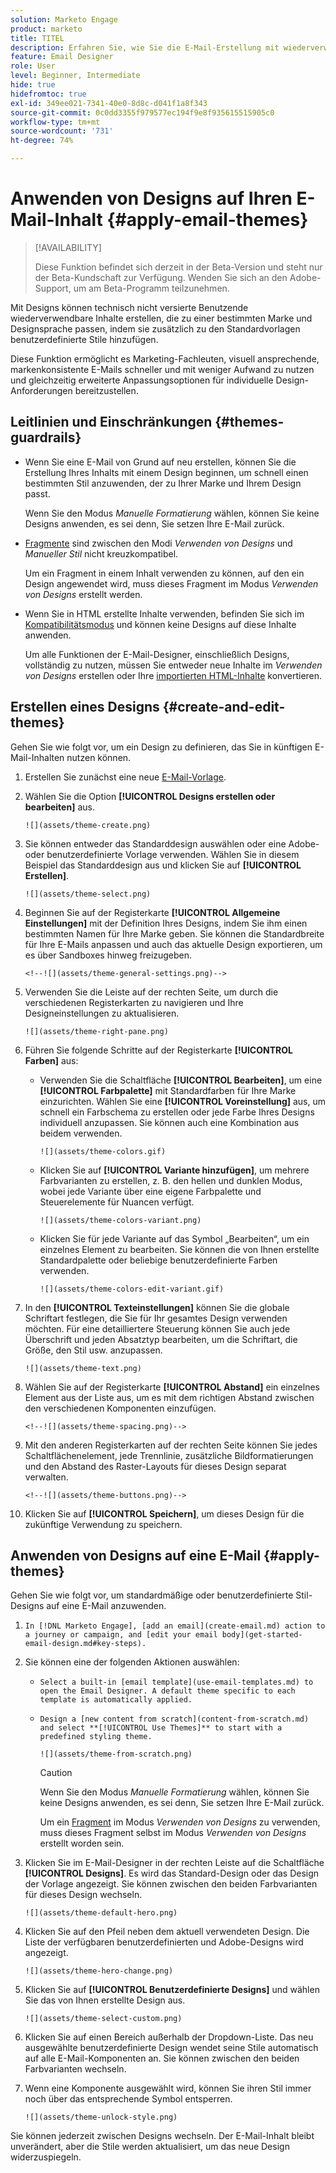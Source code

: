 ```yaml
---
solution: Marketo Engage
product: marketo
title: TITEL
description: Erfahren Sie, wie Sie die E-Mail-Erstellung mit wiederverwendbaren Designs und Modulen optimieren können, um Konsistenz und Effizienz im Design sicherzustellen.
feature: Email Designer
role: User
level: Beginner, Intermediate
hide: true
hidefromtoc: true
exl-id: 349ee021-7341-40e0-8d8c-d041f1a8f343
source-git-commit: 0c0dd3355f979577ec194f9e8f935615515905c0
workflow-type: tm+mt
source-wordcount: '731'
ht-degree: 74%

---
```


# Anwenden von Designs auf Ihren E-Mail-Inhalt {#apply-email-themes}

>[!AVAILABILITY]
>
>Diese Funktion befindet sich derzeit in der Beta-Version und steht nur der Beta-Kundschaft zur Verfügung. Wenden Sie sich an den Adobe-Support, um am Beta-Programm teilzunehmen.

Mit Designs können technisch nicht versierte Benutzende wiederverwendbare Inhalte erstellen, die zu einer bestimmten Marke und Designsprache passen, indem sie zusätzlich zu den Standardvorlagen benutzerdefinierte Stile hinzufügen<!-- to achieve brand specific results-->.

Diese Funktion ermöglicht es Marketing-Fachleuten, visuell ansprechende, markenkonsistente E-Mails schneller und mit weniger Aufwand zu nutzen und gleichzeitig erweiterte Anpassungsoptionen für individuelle Design-Anforderungen bereitzustellen.

<!--What is the Enhanced Email Authoring Experience?

This feature introduces two key components to simplify and enhance email creation:

* **Theme Management System**: A centralized system for creating, customizing, and applying reusable themes to emails. Themes ensure consistent styling across campaigns and eliminate the need for repetitive manual styling.

* **Modules**: Pre-designed, reusable content blocks that abstract common email elements (e.g., titles, descriptions, images, and links). Modules are built using customizable low-level components, offering flexibility while maintaining design standards.

Key Benefits:

- **Consistency**: Ensure all emails align with your brand's design guidelines.
- **Efficiency**: Save time by reusing themes and modules across campaigns.
- **Customization**: Add custom CSS and mobile-specific styles for advanced designs.
- **Scalability**: Eliminate repetitive styling tasks, enabling faster email creation.-->

## Leitlinien und Einschränkungen {#themes-guardrails}

* Wenn Sie eine E-Mail von Grund auf neu erstellen, können Sie die Erstellung Ihres Inhalts mit einem Design beginnen, um schnell einen bestimmten Stil anzuwenden, der zu Ihrer Marke und Ihrem Design passt.

  Wenn Sie den Modus _Manuelle Formatierung_ wählen, können Sie keine Designs anwenden, es sei denn, Sie setzen Ihre E-Mail zurück.

* [Fragmente](/help/marketo/product-docs/email-marketing/email-designer/fragments.md) sind zwischen den Modi _Verwenden von Designs_ und _Manueller Stil_ nicht kreuzkompatibel.

  Um ein Fragment in einem Inhalt verwenden zu können, auf den ein Design angewendet wird, muss dieses Fragment im Modus _Verwenden von Designs_ erstellt werden.

* Wenn Sie in HTML erstellte Inhalte verwenden, befinden Sie sich im [Kompatibilitätsmodus](/help/marketo/product-docs/email-marketing/email-designer/email-authoring.md#import-html) und können keine Designs auf diese Inhalte anwenden.

  Um alle Funktionen der E-Mail-Designer, einschließlich Designs, vollständig zu nutzen, müssen Sie entweder neue Inhalte im _Verwenden von Designs_ erstellen oder Ihre [importierten HTML-Inhalte](/help/marketo/product-docs/email-marketing/email-designer/email-authoring.md#import-html) konvertieren.

<!--If using a content created in Manual Styling mode or HTML, you cannot apply themes to this content. You must create a new content in Use Themes mode.

If you apply a theme to a content using a [fragment](../content-management/fragments.md) created in Manual Styling mode, the rendering may not be optimal.-->

## Erstellen eines Designs {#create-and-edit-themes}

Gehen Sie wie folgt vor, um ein Design zu definieren, das Sie in künftigen E-Mail-Inhalten nutzen können.

1. Erstellen Sie zunächst eine neue [E-Mail-Vorlage](/help/marketo/product-docs/email-marketing/email-designer/email-template-authoring.md#create-an-email-template).

1. Wählen Sie die Option **[!UICONTROL Designs erstellen oder bearbeiten]** aus.

   `![](assets/theme-create.png)`

1. Sie können entweder das Standarddesign auswählen oder eine Adobe- oder benutzerdefinierte Vorlage verwenden. Wählen Sie in diesem Beispiel das Standarddesign aus und klicken Sie auf **[!UICONTROL Erstellen]**.

   `![](assets/theme-select.png)`

1. Beginnen Sie auf der Registerkarte **[!UICONTROL Allgemeine Einstellungen]** mit der Definition Ihres Designs, indem Sie ihm einen bestimmten Namen für Ihre Marke geben. Sie können die Standardbreite für Ihre E-Mails anpassen und auch das aktuelle Design exportieren, um es über Sandboxes hinweg freizugeben.

   `<!--![](assets/theme-general-settings.png)-->`

1. Verwenden Sie die Leiste auf der rechten Seite, um durch die verschiedenen Registerkarten zu navigieren und Ihre Designeinstellungen zu aktualisieren.

   `![](assets/theme-right-pane.png)`

1. Führen Sie folgende Schritte auf der Registerkarte **[!UICONTROL Farben]** aus:

   * Verwenden Sie die Schaltfläche **[!UICONTROL Bearbeiten]**, um eine **[!UICONTROL Farbpalette]** mit Standardfarben für Ihre Marke einzurichten. Wählen Sie eine **[!UICONTROL Voreinstellung]** aus, um schnell ein Farbschema zu erstellen oder jede Farbe Ihres Designs individuell anzupassen. Sie können auch eine Kombination aus beidem verwenden.

     `![](assets/theme-colors.gif)`

   * Klicken Sie auf **[!UICONTROL Variante hinzufügen]**, um mehrere Farbvarianten zu erstellen, z. B. den hellen und dunklen Modus, wobei jede Variante über eine eigene Farbpalette und Steuerelemente für Nuancen verfügt.

     `![](assets/theme-colors-variant.png)`

   * Klicken Sie für jede Variante auf das Symbol „Bearbeiten“, um ein einzelnes Element zu bearbeiten. Sie können die von Ihnen erstellte Standardpalette oder beliebige benutzerdefinierte Farben verwenden.

     `![](assets/theme-colors-edit-variant.gif)`

1. In den **[!UICONTROL Texteinstellungen]** können Sie die globale Schriftart festlegen, die Sie für Ihr gesamtes Design verwenden möchten. Für eine detailliertere Steuerung können Sie auch jede Überschrift und jeden Absatztyp bearbeiten, um die Schriftart, die Größe, den Stil usw. anzupassen.

   `![](assets/theme-text.png)`

1. Wählen Sie auf der Registerkarte **[!UICONTROL Abstand]** ein einzelnes Element aus der Liste aus, um es mit dem richtigen Abstand zwischen den verschiedenen Komponenten einzufügen.

   `<!--![](assets/theme-spacing.png)-->`

1. Mit den anderen Registerkarten auf der rechten Seite können Sie jedes Schaltflächenelement, jede Trennlinie, zusätzliche Bildformatierungen und den Abstand des Raster-Layouts für dieses Design separat verwalten.

   `<!--![](assets/theme-buttons.png)-->`

1. Klicken Sie auf **[!UICONTROL Speichern]**, um dieses Design für die zukünftige Verwendung zu speichern.

## Anwenden von Designs auf eine E-Mail {#apply-themes}

Gehen Sie wie folgt vor, um standardmäßige oder benutzerdefinierte Stil-Designs auf eine E-Mail anzuwenden.

1. `In [!DNL Marketo Engage], [add an email](create-email.md) action to a journey or campaign, and [edit your email body](get-started-email-design.md#key-steps).`

1. Sie können eine der folgenden Aktionen auswählen:

   * `Select a built-in [email template](use-email-templates.md) to open the Email Designer. A default theme specific to each template is automatically applied.`

   * `Design a [new content from scratch](content-from-scratch.md) and select **[!UICONTROL Use Themes]** to start with a predefined styling theme.`

     `![](assets/theme-from-scratch.png)`

     >[!CAUTION]
     >
     >Wenn Sie den Modus _Manuelle Formatierung_ wählen, können Sie keine Designs anwenden, es sei denn, Sie setzen Ihre E-Mail zurück.
     >
     >Um ein [Fragment](/help/marketo/product-docs/email-marketing/email-designer/fragments.md) im Modus _Verwenden von Designs_ zu verwenden, muss dieses Fragment selbst im Modus _Verwenden von Designs_ erstellt worden sein.

1. Klicken Sie im E-Mail-Designer in der rechten Leiste auf die Schaltfläche **[!UICONTROL Designs]**. Es wird das Standard-Design oder das Design der Vorlage angezeigt. Sie können zwischen den beiden Farbvarianten für dieses Design wechseln.

   `![](assets/theme-default-hero.png)`

1. Klicken Sie auf den Pfeil neben dem aktuell verwendeten Design. Die Liste der verfügbaren benutzerdefinierten und Adobe-Designs wird angezeigt.

   `![](assets/theme-hero-change.png)`

1. Klicken Sie auf **[!UICONTROL Benutzerdefinierte Designs]** und wählen Sie das von Ihnen erstellte Design aus.

   `![](assets/theme-select-custom.png)`

1. Klicken Sie auf einen Bereich außerhalb der Dropdown-Liste. Das neu ausgewählte benutzerdefinierte Design wendet seine Stile automatisch auf alle E-Mail-Komponenten an. Sie können zwischen den beiden Farbvarianten wechseln.

1. Wenn eine Komponente ausgewählt wird, können Sie ihren Stil immer noch über das entsprechende Symbol entsperren.

   `![](assets/theme-unlock-style.png)`

Sie können jederzeit zwischen Designs wechseln. Der E-Mail-Inhalt bleibt unverändert, aber die Stile werden aktualisiert, um das neue Design widerzuspiegeln.

<!--
>[!NOTE]
> - Themes apply styles globally. Ensure your theme is finalized before applying it to multiple emails.
> - Switching themes may override custom styles applied to individual components.

>[!CAUTION]
> - When using fragments, the email's theme will override the fragment's styles. A warning will be displayed in the editor if there is a conflict.

## Example Use Cases {#example-use-cases}

### 1. Creating a New Theme
- A marketer creates a theme with their brand's colors, fonts, and button styles.
- The theme is saved and reused across multiple email campaigns.

### 2. Switching Themes
- A marketer applies a holiday-themed design to an existing email by switching to a pre-designed holiday theme.-->
